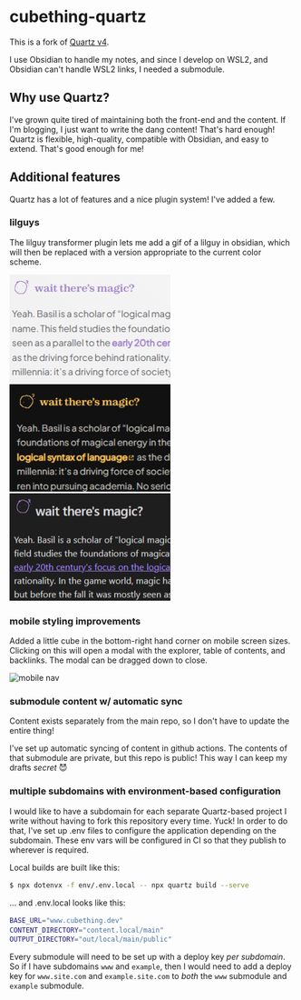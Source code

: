 # cubething-quartz

This is a fork of [Quartz v4](https://quartz.jzhao.xyz).

I use Obsidian to handle my notes, and since I develop on WSL2, and Obsidian can't handle WSL2 links, I needed a submodule.

## Why use Quartz?

I've grown quite tired of maintaining both the front-end and the content. If I'm blogging, I just want to write the dang content! That's hard enough! Quartz is flexible, high-quality, compatible with Obsidian, and easy to extend. That's good enough for me!

## Additional features

Quartz has a lot of features and a nice plugin system! I've added a few.

### lilguys

The lilguy transformer plugin lets me add a gif of a lilguy in obsidian, which will then be replaced with a version appropriate to the current color scheme.

![lilguy online (light mode)](./.readme/lilguy-online-light.png "lilguy online (light mode)")
![lilguy online (dark mode)](./.readme/lilguy-online.png "lilguy online (dark mode)")
![lilguy obsidian](./.readme/lilguy-obsidian.png "lilguy in obsidian")

### mobile styling improvements

Added a little cube in the bottom-right hand corner on mobile screen sizes. Clicking on this will open a modal with the explorer, table of contents, and backlinks. The modal can be dragged down to close.

![mobile nav](./.readme/mobile-nav.gif "mobile nav example")

### submodule content w/ automatic sync

Content exists separately from the main repo, so I don't have to update the entire thing!

I've set up automatic syncing of content in github actions. The contents of that submodule are private, but this repo is public! This way I can keep my drafts _secret_ 😈

### multiple subdomains with environment-based configuration

I would like to have a subdomain for each separate Quartz-based project I write without having to fork this repository every time. Yuck! In order to do that, I've set up .env files to configure the application depending on the subdomain. These env vars will be configured in CI so that they publish to wherever is required.

Local builds are built like this:

```sh
$ npx dotenvx -f env/.env.local -- npx quartz build --serve
```

... and .env.local looks like this:

```sh
BASE_URL="www.cubething.dev"
CONTENT_DIRECTORY="content.local/main"
OUTPUT_DIRECTORY="out/local/main/public"
```

Every submodule will need to be set up with a deploy key _per subdomain_. So if I have subdomains `www` and `example`, then I would need to add a deploy key for `www.site.com` and `example.site.com` to _both_ the `www` submodule and `example` submodule.
